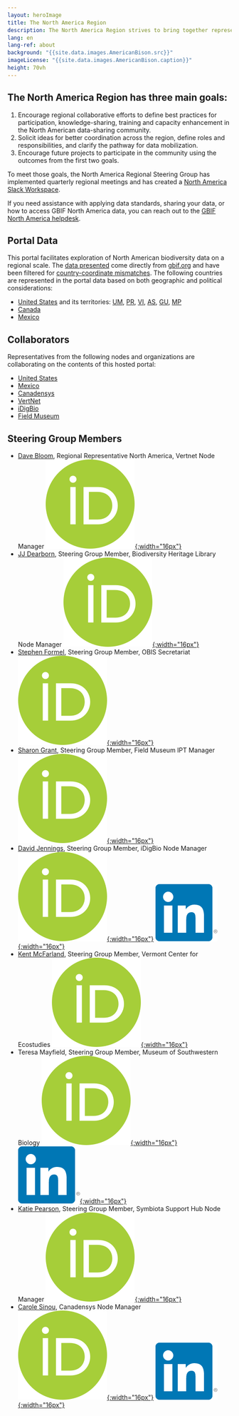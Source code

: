```yaml
---
layout: heroImage
title: The North America Region
description: The North America Region strives to bring together representatives from GBIF Nodes, IPT installations, and other organizations/stakeholders to inspire collaboration and discussion of shared goals, challenges, and opportunities.
lang: en
lang-ref: about
background: "{{site.data.images.AmericanBison.src}}"
imageLicense: "{{site.data.images.AmericanBison.caption}}"
height: 70vh
---
```


## The North America Region has three main goals:

1. Encourage regional collaborative efforts to define best practices for participation, knowledge-sharing, training and capacity enhancement in the North American data-sharing community.
2. Solicit ideas for better coordination across the region, define roles and responsibilities, and clarify the pathway for data mobilization.
3. Encourage future projects to participate in the community using the outcomes from the first two goals.

To meet those goals, the North America Regional Steering Group has implemented quarterly regional meetings and has created a [North America Slack Workspace](https://join.slack.com/t/gbif-north-america/shared_invite/zt-1duj62qwm-PoKZBpZGPX8ZREHkNRqoDw).

If you need assistance with applying data standards, sharing your data, or how to access GBIF North America data, you can reach out to the [GBIF North America helpdesk](mailto:gbif.na.helpdesk@gmail.com).

## Portal Data

This portal facilitates exploration of North American biodiversity data on a regional scale. The [data presented](/data) come directly from [gbif.org](https://www.gbif.org) and have been filtered for [country-coordinate mismatches](https://data-blog.gbif.org/post/issues-and-flags/). The following countries are represented in the portal data based on both geographic and political considerations:
* [United States](https://www.gbif.org/country/US/summary) and its territories: [UM](https://www.gbif.org/country/UM/summary), [PR](https://www.gbif.org/country/PR/summary), [VI](https://www.gbif.org/country/VI/summary), [AS](https://www.gbif.org/country/AS/summary), [GU](https://www.gbif.org/country/GU/summary), [MP](https://www.gbif.org/country/MP/summary)
* [Canada](https://www.gbif.org/country/CA/summary)
* [Mexico](https://www.gbif.org/country/MX/summary)

## Collaborators

Representatives from the following nodes and organizations are collaborating on the contents of this hosted portal:
* [United States](https://www.gbif.org/country/US)
* [Mexico](https://www.gbif.org/country/MX)
* [Canadensys](https://www.gbif.org/node/4db9cfd2-1191-4b9d-b579-0b68ceabd968)
* [VertNet](https://www.gbif.org/node/d205def7-82c3-472a-be4b-31d11dcd51fd)
* [iDigBio](https://www.gbif.org/node/f9332bd7-7435-4741-b45a-5fe2887533ec)
* [Field Museum](https://www.gbif.org/publisher/7b8aff00-a9f8-11d8-944b-b8a03c50a862)

## Steering Group Members
* [Dave Bloom](https://www.gbif.org/contact-us/directory?personId=2808), Regional Representative North America, Vertnet Node Manager [![ORCiD](/assets/images/200px-ORCID_iD.png){:width="16px"}](https://orcid.org/0000-0003-1273-1807)
* [JJ Dearborn](https://www.gbif.org/contact-us/directory?personId=4379), Steering Group Member, Biodiversity Heritage Library Node Manager [![ORCiD](/assets/images/200px-ORCID_iD.png){:width="16px"}](https://orcid.org/0000-0003-4783-382X)
* [Stephen Formel](https://www.linkedin.com/in/stephen-formel-5b0202170/), Steering Group Member, OBIS Secretariat [![ORCiD](/assets/images/200px-ORCID_iD.png){:width="16px"}](https://orcid.org/0000-0001-7418-1244)
* [Sharon Grant](https://www.fieldmuseum.org/about/staff/profile/11), Steering Group Member, Field Museum IPT Manager [![ORCiD](/assets/images/200px-ORCID_iD.png){:width="16px"}](https://orcid.org/0000-0002-0201-732X)
* [David Jennings](https://www.gbif.org/contact-us/directory?personId=3940), Steering Group Member, iDigBio Node Manager [![ORCiD](/assets/images/200px-ORCID_iD.png){:width="16px"}](https://orcid.org/0000-0003-0520-6983) [![LinkedIn](/assets/images/In-2C-128px-R.png){:width="16px"}](https://www.linkedin.com/in/jenningsdt/)
* [Kent McFarland](https://vtecostudies.org/about-us/staff/kent-mcfarland/), Steering Group Member, Vermont Center for Ecostudies [![ORCiD](/assets/images/200px-ORCID_iD.png){:width="16px"}](https://orcid.org/0000-0001-7809-5503)
* Teresa Mayfield, Steering Group Member, Museum of Southwestern Biology [![ORCiD](/assets/images/200px-ORCID_iD.png){:width="16px"}](https://orcid.org/0000-0002-1970-7044) [![LinkedIn](/assets/images/In-2C-128px-R.png){:width="16px"}](https://www.linkedin.com/in/teresa-mayfield-meyer-4b99563a/)
* [Katie Pearson](https://www.gbif.org/contact-us/directory?personId=4319), Steering Group Member, Symbiota Support Hub Node Manager [![ORCiD](/assets/images/200px-ORCID_iD.png){:width="16px"}](https://orcid.org/0000-0003-4947-7662)
* [Carole Sinou](https://www.gbif.org/contact-us/directory?personId=3917), Canadensys Node Manager [![ORCiD](/assets/images/200px-ORCID_iD.png){:width="16px"}](https://orcid.org/0000-0002-6718-6669) [![LinkedIn](/assets/images/In-2C-128px-R.png){:width="16px"}](https://www.linkedin.com/in/carolesinou/)
